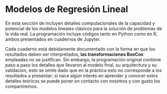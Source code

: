 # Modelos de Regresión Lineal

En esta sección de incluyen detalles computacionales de la capacidad y potencial de los modelos lineales clásicos para la solución de problemas de la vida real.
La programación incluye códigos tanto en Python como en R, ambos presentados en cuadernos de Jupyter. 

Cada cuaderno está debidamente documentado con la forma en que los resultados deben ser interpretados, **las transformaciones BoxCox** empleadas no se justifican. Sin embargo, la programación original contiene paso a paso los detalles que llevaron al modelo final, su arquitectura y su validación, esto se omite dado que en la práctica esto no corresponde a los resultados a presentar; si nace algún interés en aprender y conocer estos detalles teóricos se puede poner en contacto con nosotros y con gusto los compartiremos. 



